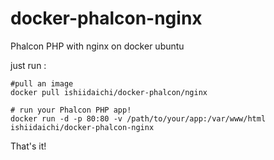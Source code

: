 # docker-phalcon-nginx
Phalcon PHP with nginx on docker ubuntu

just run :

```
#pull an image
docker pull ishiidaichi/docker-phalcon/nginx

# run your Phalcon PHP app!
docker run -d -p 80:80 -v /path/to/your/app:/var/www/html ishiidaichi/docker-phalcon-nginx
```

That's it!
